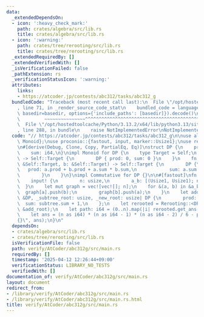 ```yaml
---
data:
  _extendedDependsOn:
  - icon: ':heavy_check_mark:'
    path: crates/algebra/src/lib.rs
    title: crates/algebra/src/lib.rs
  - icon: ':warning:'
    path: crates/tree/rerooting/src/lib.rs
    title: crates/tree/rerooting/src/lib.rs
  _extendedRequiredBy: []
  _extendedVerifiedWith: []
  _isVerificationFailed: false
  _pathExtension: rs
  _verificationStatusIcon: ':warning:'
  attributes:
    links:
    - https://atcoder.jp/contests/abc312/tasks/abc312_g
  bundledCode: "Traceback (most recent call last):\n  File \"/opt/hostedtoolcache/Python/3.13.2/x64/lib/python3.13/site-packages/onlinejudge_verify/documentation/build.py\"\
    , line 71, in _render_source_code_stat\n    bundled_code = language.bundle(stat.path,\
    \ basedir=basedir, options={'include_paths': [basedir]}).decode()\n          \
    \         ~~~~~~~~~~~~~~~^^^^^^^^^^^^^^^^^^^^^^^^^^^^^^^^^^^^^^^^^^^^^^^^^^^^^^^^^^^^^^^^^^\n\
    \  File \"/opt/hostedtoolcache/Python/3.13.2/x64/lib/python3.13/site-packages/onlinejudge_verify/languages/rust.py\"\
    , line 288, in bundle\n    raise NotImplementedError\nNotImplementedError\n"
  code: "// https://atcoder.jp/contests/abc312/tasks/abc312_g\n\nuse algebra::{Commutative,\
    \ Monoid};\nuse proconio::{fastout, input, marker::Usize1};\nuse rerooting::Rerooting;\n\
    \n#[derive(Debug, Clone, Copy, PartialEq, Eq)]\nstruct DP {\n    prod: i64,\n\
    \    sum: i64,\n}\nimpl Monoid for DP {\n    type Target = Self;\n    fn id_element()\
    \ -> Self::Target {\n        DP { prod: 0, sum: 0 }\n    }\n    fn binary_operation(a:\
    \ &Self::Target, b: &Self::Target) -> Self::Target {\n        DP {\n         \
    \   prod: a.prod + b.prod + a.sum * b.sum,\n            sum: a.sum + b.sum,\n\
    \        }\n    }\n}\nimpl Commutative for DP {}\n\n#[fastout]\nfn main() {\n\
    \    input! {\n        n: usize,\n        a_b: [(Usize1, Usize1); n - 1],\n  \
    \  }\n    let mut graph = vec![vec![]; n];\n    for &(a, b) in &a_b {\n      \
    \  graph[a].push(b);\n        graph[b].push(a);\n    }\n    let add_root = |subtree:\
    \ &DP, _subtree_root: usize, _new_root: usize| DP {\n        prod: 0,\n      \
    \  sum: subtree.sum + 1,\n    };\n    let rerooted = Rerooting::<DP, _>::new(&graph,\
    \ &add_root);\n    let path: i64 = (0..n).map(|i| rerooted.get_ans(i).prod).sum();\n\
    \    let ans = (n as i64) * (n as i64 - 1) * (n as i64 - 2) / 6 - path;\n    println!(\"\
    {}\", ans);\n}\n"
  dependsOn:
  - crates/algebra/src/lib.rs
  - crates/tree/rerooting/src/lib.rs
  isVerificationFile: false
  path: verify/AtCoder/abc312g/src/main.rs
  requiredBy: []
  timestamp: '2025-04-12 12:26:44+09:00'
  verificationStatus: LIBRARY_NO_TESTS
  verifiedWith: []
documentation_of: verify/AtCoder/abc312g/src/main.rs
layout: document
redirect_from:
- /library/verify/AtCoder/abc312g/src/main.rs
- /library/verify/AtCoder/abc312g/src/main.rs.html
title: verify/AtCoder/abc312g/src/main.rs
---
```

